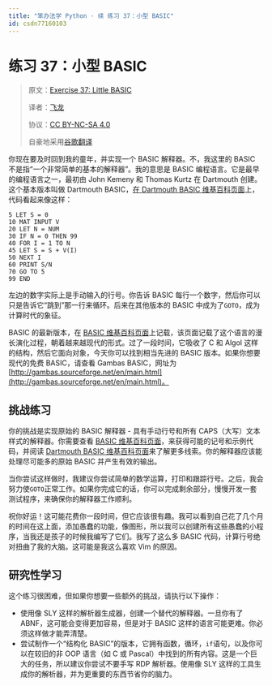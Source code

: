 ```yaml
---
title: "笨办法学 Python · 续 练习 37：小型 BASIC"
id: csdn77160103
---
```


# 练习 37：小型 BASIC

> 原文：[Exercise 37: Little BASIC](https://learncodethehardway.org/more-python-book/ex37.html)
> 
> 译者：[飞龙](https://github.com/wizardforcel)
> 
> 协议：[CC BY-NC-SA 4.0](http://creativecommons.org/licenses/by-nc-sa/4.0/)
> 
> 自豪地采用[谷歌翻译](https://translate.google.cn/)

你现在要及时回到我的童年，并实现一个 BASIC 解释器。不，我这里的 BASIC 不是指“一个非常简单的基本的解释器”。我的意思是 BASIC 编程语言。它是最早的编程语言之一，最初由 John Kemeny 和 Thomas Kurtz 在 Dartmouth 创建。这个基本版本叫做 Dartmouth BASIC，[在 Dartmouth BASIC 维基百科页面](https://en.wikipedia.org/wiki/Dartmouth_BASIC)上，代码看起来像这样：

```
5 LET S = 0
10 MAT INPUT V
20 LET N = NUM
30 IF N = 0 THEN 99
40 FOR I = 1 TO N
45 LET S = S + V(I)
50 NEXT I
60 PRINT S/N
70 GO TO 5
99 END
```

左边的数字实际上是手动输入的行号。你告诉 BASIC 每行一个数字，然后你可以只是告诉它“跳到”那一行来循环。后来在其他版本的 BASIC 中成为了`GOTO`，成为计算时代的象征。

BASIC 的最新版本，在 [BASIC 维基百科页面](https://en.wikipedia.org/wiki/BASIC)上记载，该页面记载了这个语言的漫长演化过程，朝着越来越现代的形式。过了一段时间，它吸收了 C 和 Algol 这样的结构，然后它面向对象，今天你可以找到相当先进的 BASIC 版本。如果你想要现代的免费 BASIC，请查看 Gambas BASIC，网址为 [http://gambas.sourceforge.net/en/main.html](http://gambas.sourceforge.net/en/main.html)。

## 挑战练习

你的挑战是实现原始的 BASIC 解释器 - 具有手动行号和所有 CAPS（大写）文本样式的解释器。你需要查看 [BASIC 维基百科页面](https://en.wikipedia.org/wiki/BASIC)，来获得可能的记号和示例代码，并阅读 [Dartmouth BASIC 维基百科页面](https://learncodethehardway.org/more-python-book/https//en.wikipedia.org/wiki/Dartmouth_BASIC)来了解更多线索。你的解释器应该能处理尽可能多的原始 BASIC 并产生有效的输出。

当你尝试这样做时，我建议你尝试简单的数学运算，打印和跟踪行号。之后，我会努力使`GOTO`正常工作。如果你完成它的话，你可以完成剩余部分，慢慢开发一套测试程序，来确保你的解释器工作顺利。

祝你好运！这可能花费你一段时间，但它应该很有趣。我可以看到自己花了几个月的时间在这上面，添加愚蠢的功能，像图形，所以我可以创建所有这些愚蠢的小程序，当我还是孩子的时候我编写了它们。我写了这么多 BASIC 代码，计算行号绝对扭曲了我的大脑。这可能是我这么喜欢 Vim 的原因。

## 研究性学习

这个练习很困难，但如果你想要一些额外的挑战，请执行以下操作：

*   使用像 SLY 这样的解析器生成器，创建一个替代的解释器。一旦你有了 ABNF，这可能会变得更加容易，但是对于 BASIC 这样的语言可能更难。你必须这样做才能弄清楚。
*   尝试制作一个“结构化 BASIC”的版本，它拥有函数，循环，`if`语句，以及你可以在较旧的非 OOP 语言（如 C 或 Pascal）中找到的所有内容。这是一个巨大的任务，所以建议你尝试不要手写 RDP 解析器。使用像 SLY 这样的工具生成你的解析器，并为更重要的东西节省你的脑力。